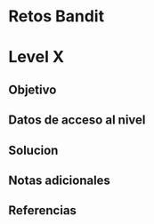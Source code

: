 
# Retos Bandit

# Level X

## Objetivo

## Datos de acceso al nivel

## Solucion

## Notas adicionales 

## Referencias
